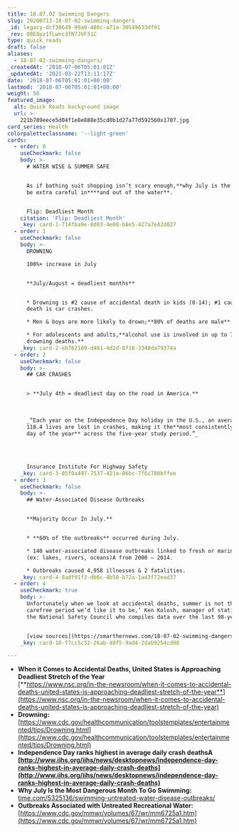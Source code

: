 ```yaml
---
title: 18.07.02 Swimming Dangers
slug: 20200713-18-07-02-swimming-dangers
_id: legacy-dcf38649-99a0-480c-a71a-30549633df91
_rev: O8E8pz1fLwnc3fN7JVF31C
type: quick_reads
draft: false
aliases:
  - 18-07-02-swimming-dangers/
_createdAt: '2018-07-06T05:01:01Z'
_updatedAt: '2021-03-22T13:11:17Z'
date: '2018-07-06T05:01:01+00:00'
lastmod: '2018-07-06T05:01:01+00:00'
weight: 50
featured_image:
  alt: Quick Reads background image
  url: >-
    221b789eece5d04f1e8e888e35cd0b1d27a77d592560x1707.jpg
card_series: Health
colorpaletteclassname: '--light-green'
cards:
  - order: 0
    useCheckmark: false
    body: >-
      # WATER WISE & SUMMER SAFE


      As if bathing suit shopping isn’t scary enough,**why July is the month to
      be extra careful in****and out of the water**.


      Flip: Deadliest Month
    citation: 'Flip: Deadliest Month'
    _key: card-1-714fba9e-8d03-4e08-b8e5-427a7e42d027
  - order: 1
    useCheckmark: false
    body: >-
      DROWNING  

      100%+ increase in July


      **July/August = deadliest months**


      * Drowning is #2 cause of accidental death in kids (0-14); #1 cause of
      death is car crashes.

      * Men & boys are more likely to drown;**80% of deaths are male**.

      * For adolescents and adults,**alcohol use is involved in up to 70% of
      drowning deaths.**
    _key: card-2-eb762189-d461-4d2d-8f16-3348da79374a
  - order: 2
    useCheckmark: false
    body: >-
      ## CAR CRASHES


      > **July 4th = deadliest day on the road in America.**  
        
        
        
      _“Each year on the Independence Day holiday in the U.S., an average of
      118.4 lives are lost in crashes, making it the**most consistently deadly
      day of the year** across the five-year study period.”_  
        
        
        
        
      Insurance Institute For Highway Safety
    _key: card-3-05f0a497-7537-421a-86bc-7f6c780bffee
  - order: 3
    useCheckmark: false
    body: >-
      ## Water-Associated Disease Outbreaks


      **Majority Occur In July.**


      * **60% of the outbreaks** occurred during July.

      * 140 water-associated disease outbreaks linked to fresh or marine waters
      (ex: lakes, rivers, oceans)A from 2000 – 2014.

      * Outbreaks caused 4,958 illnesses & 2 fatalities.
    _key: card-4-8adf91f3-db6c-4b50-b72a-1a43f72ead37
  - order: 4
    useCheckmark: true
    body: >-
      Unfortunately when we look at accidental deaths, summer is not the
      carefree period we’d like it to be,’ Ken Kolosh, manager of statistics at
      the National Safety Council who compiles data over the last 98-years.


      [view sources](https://smarthernews.com/18-07-02-swimming-dangers/)
    _key: card-10-f7cc5c32-26ab-48f5-9ad4-2dab9254cd08

---
```

* **When it Comes to Accidental Deaths, United States is Approaching Deadliest Stretch of the Year**  
[**https://www.nsc.org/in-the-newsroom/when-it-comes-to-accidental-deaths-united-states-is-approaching-deadliest-stretch-of-the-year**](https://www.nsc.org/in-the-newsroom/when-it-comes-to-accidental-deaths-united-states-is-approaching-deadliest-stretch-of-the-year)
* **Drowning:** [https://www.cdc.gov/healthcommunication/toolstemplates/entertainmented/tips/Drowning.html](https://www.cdc.gov/healthcommunication/toolstemplates/entertainmented/tips/Drowning.html)
* **Independence Day ranks highest in average daily crash deathsA [http://www.iihs.org/iihs/news/desktopnews/independence-day-ranks-highest-in-average-daily-crash-deaths](http://www.iihs.org/iihs/news/desktopnews/independence-day-ranks-highest-in-average-daily-crash-deaths)**
* **Why July Is the Most Dangerous Month To Go Swimming:**  
[time.com/5325136/swimming-untreated-water-disease-outbreaks/](http://time.com/5325136/swimming-untreated-water-disease-outbreaks/)
* **Outbreaks Associated with Untreated Recreational Water:** [https://www.cdc.gov/mmwr/volumes/67/wr/mm6725a1.htm](https://www.cdc.gov/mmwr/volumes/67/wr/mm6725a1.htm)